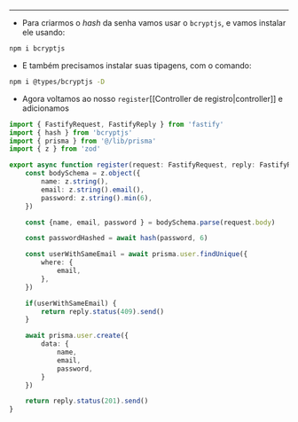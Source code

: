 ___
- Para criarmos o *hash* da senha vamos usar o `bcryptjs`, e vamos instalar ele usando:
```zsh
npm i bcryptjs
```
- E também precisamos instalar suas tipagens, com o comando:
```zsh
npm i @types/bcryptjs -D
```
- Agora voltamos ao nosso `register`[[Controller de registro|controller]] e adicionamos
```ts
import { FastifyRequest, FastifyReply } from 'fastify'
import { hash } from 'bcryptjs'
import { prisma } from '@/lib/prisma'
import { z } from 'zod'

export async function register(request: FastifyRequest, reply: FastifyReply) {
	const bodySchema = z.object({
		name: z.string(),
		email: z.string().email(),
		password: z.string().min(6),
	})

	const {name, email, password } = bodySchema.parse(request.body)

	const passwordHashed = await hash(password, 6)

	const userWithSameEmail = await prisma.user.findUnique({
		where: {
			email,
		},
	})

	if(userWithSameEmail) {
		return reply.status(409).send()
	}

	await prisma.user.create({
		data: {
			name,
			email,
			password,
		}
	})

	return reply.status(201).send()
}
```
